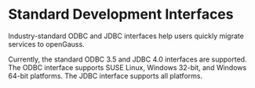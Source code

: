 # Standard Development Interfaces<a name="EN-US_CONCEPT_0252569321"></a>

Industry-standard ODBC and JDBC interfaces help users quickly migrate services to openGauss.

Currently, the standard ODBC 3.5 and JDBC 4.0 interfaces are supported. The ODBC interface supports SUSE Linux, Windows 32-bit, and Windows 64-bit platforms. The JDBC interface supports all platforms.

